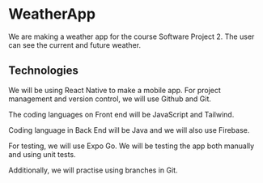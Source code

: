 # WeatherApp 

We are making a weather app for the course Software Project 2. The user can see the current and future weather.

## Technologies

We will be using React Native to make a mobile app. For project management and version control, we will use Github and Git.

The coding languages on Front end will be JavaScript and Tailwind.

Coding language in Back End will be Java and we will also use Firebase.

For testing, we will use Expo Go. We will be testing the app both manually and using unit tests.

Additionally, we will practise using branches in Git.
